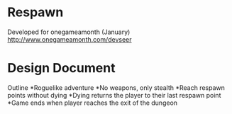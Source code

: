 Respawn
=======

Developed for onegameamonth (January) http://www.onegameamonth.com/devseer

Design Document
=======
Outline
*Roguelike adventure
*No weapons, only stealth
*Reach respawn points without dying
*Dying returns the player to their last respawn point
*Game ends when player reaches the exit of the dungeon
